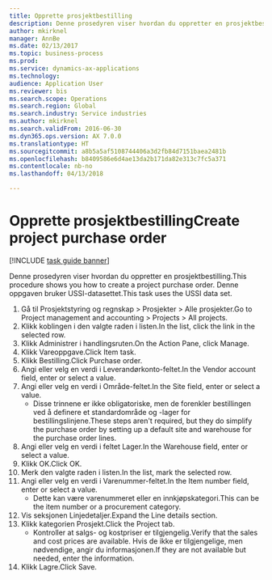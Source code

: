 ```yaml
--- 
title: Opprette prosjektbestilling
description: Denne prosedyren viser hvordan du oppretter en prosjektbestilling.
author: mkirknel
manager: AnnBe
ms.date: 02/13/2017
ms.topic: business-process
ms.prod: 
ms.service: dynamics-ax-applications
ms.technology: 
audience: Application User
ms.reviewer: bis
ms.search.scope: Operations
ms.search.region: Global
ms.search.industry: Service industries
ms.author: mkirknel
ms.search.validFrom: 2016-06-30
ms.dyn365.ops.version: AX 7.0.0
ms.translationtype: HT
ms.sourcegitcommit: a8b5a5af5108744406a3d2fb84d7151baea2481b
ms.openlocfilehash: b8409586e6d4ae13da2b171da82e313c7fc5a371
ms.contentlocale: nb-no
ms.lasthandoff: 04/13/2018

---
```

# <a name="create-project-purchase-order"></a><span data-ttu-id="ce312-103">Opprette prosjektbestilling</span><span class="sxs-lookup"><span data-stu-id="ce312-103">Create project purchase order</span></span>

[!INCLUDE [task guide banner](../../includes/task-guide-banner.md)]

<span data-ttu-id="ce312-104">Denne prosedyren viser hvordan du oppretter en prosjektbestilling.</span><span class="sxs-lookup"><span data-stu-id="ce312-104">This procedure shows you how to create a project purchase order.</span></span> <span data-ttu-id="ce312-105">Denne oppgaven bruker USSI-datasettet.</span><span class="sxs-lookup"><span data-stu-id="ce312-105">This task uses the USSI data set.</span></span>

1. <span data-ttu-id="ce312-106">Gå til Prosjektstyring og regnskap > Prosjekter > Alle prosjekter.</span><span class="sxs-lookup"><span data-stu-id="ce312-106">Go to Project management and accounting > Projects > All projects.</span></span>
2. <span data-ttu-id="ce312-107">Klikk koblingen i den valgte raden i listen.</span><span class="sxs-lookup"><span data-stu-id="ce312-107">In the list, click the link in the selected row.</span></span>
3. <span data-ttu-id="ce312-108">Klikk Administrer i handlingsruten.</span><span class="sxs-lookup"><span data-stu-id="ce312-108">On the Action Pane, click Manage.</span></span>
4. <span data-ttu-id="ce312-109">Klikk Vareoppgave.</span><span class="sxs-lookup"><span data-stu-id="ce312-109">Click Item task.</span></span>
5. <span data-ttu-id="ce312-110">Klikk Bestilling.</span><span class="sxs-lookup"><span data-stu-id="ce312-110">Click Purchase order.</span></span>
6. <span data-ttu-id="ce312-111">Angi eller velg en verdi i Leverandørkonto-feltet.</span><span class="sxs-lookup"><span data-stu-id="ce312-111">In the Vendor account field, enter or select a value.</span></span>
7. <span data-ttu-id="ce312-112">Angi eller velg en verdi i Område-feltet.</span><span class="sxs-lookup"><span data-stu-id="ce312-112">In the Site field, enter or select a value.</span></span>
    * <span data-ttu-id="ce312-113">Disse trinnene er ikke obligatoriske, men de forenkler bestillingen ved å definere et standardområde og -lager for bestillingslinjene.</span><span class="sxs-lookup"><span data-stu-id="ce312-113">These steps aren't required, but they do simplify the purchase order by setting up a default site and warehouse for the purchase order lines.</span></span>  
8. <span data-ttu-id="ce312-114">Angi eller velg en verdi i feltet Lager.</span><span class="sxs-lookup"><span data-stu-id="ce312-114">In the Warehouse field, enter or select a value.</span></span>
9. <span data-ttu-id="ce312-115">Klikk OK.</span><span class="sxs-lookup"><span data-stu-id="ce312-115">Click OK.</span></span>
10. <span data-ttu-id="ce312-116">Merk den valgte raden i listen.</span><span class="sxs-lookup"><span data-stu-id="ce312-116">In the list, mark the selected row.</span></span>
11. <span data-ttu-id="ce312-117">Angi eller velg en verdi i Varenummer-feltet.</span><span class="sxs-lookup"><span data-stu-id="ce312-117">In the Item number field, enter or select a value.</span></span>
    * <span data-ttu-id="ce312-118">Dette kan være varenummeret eller en innkjøpskategori.</span><span class="sxs-lookup"><span data-stu-id="ce312-118">This can be the item number or a procurement category.</span></span>  
12. <span data-ttu-id="ce312-119">Vis seksjonen Linjedetaljer.</span><span class="sxs-lookup"><span data-stu-id="ce312-119">Expand the Line details section.</span></span>
13. <span data-ttu-id="ce312-120">Klikk kategorien Prosjekt.</span><span class="sxs-lookup"><span data-stu-id="ce312-120">Click the Project tab.</span></span>
    * <span data-ttu-id="ce312-121">Kontroller at salgs- og kostpriser er tilgjengelig.</span><span class="sxs-lookup"><span data-stu-id="ce312-121">Verify that the sales and cost prices are available.</span></span> <span data-ttu-id="ce312-122">Hvis de ikke er tilgjengelige, men nødvendige, angir du informasjonen.</span><span class="sxs-lookup"><span data-stu-id="ce312-122">If they are not available but needed, enter the information.</span></span>  
14. <span data-ttu-id="ce312-123">Klikk Lagre.</span><span class="sxs-lookup"><span data-stu-id="ce312-123">Click Save.</span></span>


